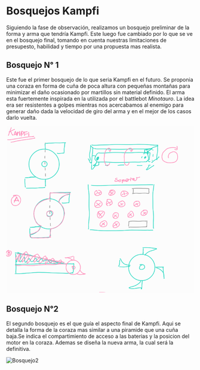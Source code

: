 Bosquejos Kampfi
==============

Siguiendo la fase de observación, realizamos un bosquejo preliminar de la forma y arma que tendría Kampfi. Este luego fue cambiado por lo que se ve en el bosquejo final, tomando en cuenta nuestras limitaciones de presupesto, habilidad y tiempo por una propuesta mas realista.

Bosquejo N° 1
-------------

Este fue el primer bosquejo de lo que seria Kampfi en el futuro. Se proponia una coraza en forma de cuña de poca altura con pequeñas montañas para minimizar el daño ocasionado por martillos sin material definido. El arma esta fuertemente inspirada en la utilizada por el battlebot *Minotauro*.
La idea era ser resistentes a golpes mientras nos acercabamos al enemigo para generar daño dada la velocidad de giro del arma y en el mejor de los casos darlo vuelta.

![Bosquejo1](/multimedia/Bosquejo-1.png)

Bosquejo N°2
-------------

El segundo bosquejo es el que guía el aspecto final de Kampfi. Aqui se detalla la forma de la coraza mas similar a una piramide que una cuña baja.Se indica el compartimiento de acceso a las baterias y la posicion del motor en la coraza. Ademas se diseña la nueva arma, la cual será la definitiva.

![Bosquejo2](/multimedia/Bosquejo-2.png)

